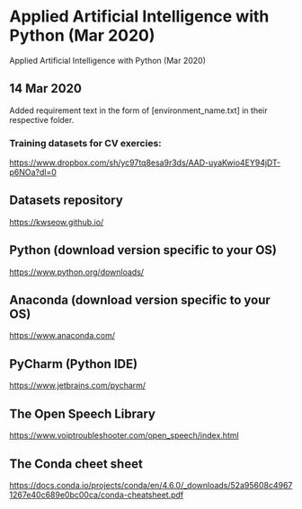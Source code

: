 # Applied Artificial Intelligence with Python (Mar 2020)
Applied Artificial Intelligence with Python (Mar 2020)

## 14 Mar 2020 
Added requirement text in the form of [environment_name.txt] in their respective folder.

### Training datasets for CV exercies:
https://www.dropbox.com/sh/yc97tq8esa9r3ds/AAD-uyaKwio4EY94jDT-p6NOa?dl=0

## Datasets repository
https://kwseow.github.io/

## Python (download version specific to your OS) 
https://www.python.org/downloads/

## Anaconda (download version specific to your OS) 
https://www.anaconda.com/

## PyCharm (Python IDE)
https://www.jetbrains.com/pycharm/

## The Open Speech Library
https://www.voiptroubleshooter.com/open_speech/index.html

## The Conda cheet sheet
https://docs.conda.io/projects/conda/en/4.6.0/_downloads/52a95608c49671267e40c689e0bc00ca/conda-cheatsheet.pdf
